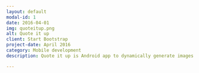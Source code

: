 ```yaml
---
layout: default
modal-id: 1
date: 2016-04-01
img: quoteitup.png
alt: Quote it up
client: Start Bootstrap
project-date: April 2016
category: Mobile development
description: Quote it up is Android app to dynamically generate images with quotations. Images can be customized for attributes like text size,color, font etc. Auto update service can be updated to automatically updated wallpaper after specified interval.

---
```

